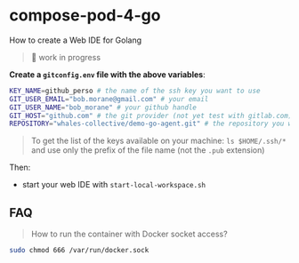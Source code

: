 # compose-pod-4-go

How to create a Web IDE for Golang
> 🚧 work in progress

**Create a `gitconfig.env` file with the above variables**:
```bash
KEY_NAME=github_perso # the name of the ssh key you want to use
GIT_USER_EMAIL="bob.morane@gmail.com" # your email
GIT_USER_NAME="bob_morane" # your github handle
GIT_HOST="github.com" # the git provider (not yet test with gitlab.com)
REPOSITORY="whales-collective/demo-go-agent.git" # the repository you want to clone
```
> To get the list of the keys available on your machine: `ls $HOME/.ssh/*` and use only the prefix of the file name (not the `.pub` extension)

Then:
- start your web IDE with `start-local-workspace.sh`

## FAQ

> How to run the container with Docker socket access?
```bash
sudo chmod 666 /var/run/docker.sock
```